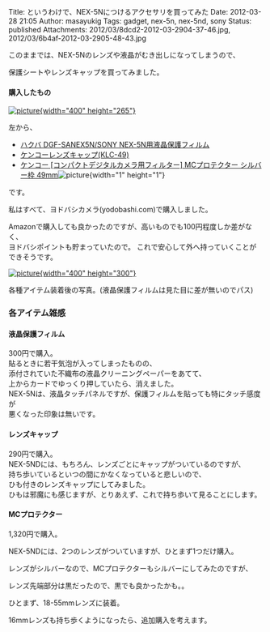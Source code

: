 Title: というわけで、NEX-5Nにつけるアクセサリを買ってみた
Date: 2012-03-28 21:05
Author: masayukig
Tags: gadget, nex-5n, nex-5nd, sony
Status: published
Attachments: 2012/03/8dcd2-2012-03-2904-37-46.jpg, 2012/03/6b4af-2012-03-2905-48-43.jpg

このままでは、NEX-5Nのレンズや液晶がむき出しになってしまうので、


保護シートやレンズキャップを買ってみました。



#### 購入したもの



[![picture](https://masayukig.files.wordpress.com/2012/03/8dcd2-2012-03-2904-37-46.jpg?w=300){width="400"
height="265"}](https://masayukig.files.wordpress.com/2012/03/8dcd2-2012-03-2904-37-46.jpg)




左から、




-   [ハクバ DGF-SANEX5N/SONY
    NEX-5N用液晶保護フィルム](http://www.yodobashi.com/%E3%83%8F%E3%82%AF%E3%83%90-DGF-SANEX5N-SONY-SONY-NEX-5N%E7%94%A8%E6%B6%B2%E6%99%B6%E4%BF%9D%E8%AD%B7%E3%83%95%E3%82%A3%E3%83%AB%E3%83%A0/pd/100000001001414236/)
-   [ケンコーレンズキャップ(KLC-49)](http://www.yodobashi.com/%E3%82%B1%E3%83%B3%E3%82%B3%E3%83%BC-%E3%83%AC%E3%83%B3%E3%82%BA%E3%82%AD%E3%83%A4%E3%83%84%E3%83%97-KLC-49/pd/100000001001457532/)
-   [ケンコー \[コンパクトデジタルカメラ用フィルター\] MCプロテクター
    シルバー枠
    49mm](http://www.amazon.co.jp/gp/product/B00161959Y/ref=as_li_ss_tl?ie=UTF8&tag=hughundercons-22&linkCode=as2&camp=247&creative=7399&creativeASIN=B00161959Y)![picture](http://www.assoc-amazon.jp/e/ir?t=hughundercons-22&l=as2&o=9&a=B00161959Y){width="1"
    height="1"}


です。



私はすべて、ヨドバシカメラ(yodobashi.com)で購入しました。






Amazonで購入しても良かったのですが、高いものでも100円程度しか差がなく、  
ヨドバシポイントも貯まっていたので。
これで安心して外へ持っていくことができそうです。


[![picture](https://masayukig.files.wordpress.com/2012/03/6b4af-2012-03-2905-48-43.jpg?w=300){width="400"
height="300"}](https://masayukig.files.wordpress.com/2012/03/6b4af-2012-03-2905-48-43.jpg)


各種アイテム装着後の写真。(液晶保護フィルムは見た目に差が無いのでパス)

### 各アイテム雑感

#### 液晶保護フィルム

300円で購入。  
貼るときに若干気泡が入ってしまったものの、  
添付されていた不織布の液晶クリーニングペーパーをあてて、  
上からカードでゆっくり押していたら、消えました。  
NEX-5Nは、液晶タッチパネルですが、保護フィルムを貼っても特にタッチ感度が  
悪くなった印象は無いです。  

#### レンズキャップ

290円で購入。  
NEX-5NDには、もちろん、レンズごとにキャップがついているのですが、  
持ち歩いているといつの間にかなくなっていると悲しいので、  
ひも付きのレンズキャップにしてみました。  
ひもは邪魔にも感じますが、とりあえず、これで持ち歩いて見ることにします。

#### MCプロテクター



1,320円で購入。



NEX-5NDには、2つのレンズがついていますが、ひとまず1つだけ購入。



レンズがシルバーなので、MCプロテクターもシルバーにしてみたのですが、



レンズ先端部分は黒だったので、黒でも良かったかも。。





ひとまず、18-55mmレンズに装着。



16mmレンズも持ち歩くようになったら、追加購入を考えます。





